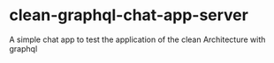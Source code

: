 # clean-graphql-chat-app-server
A simple chat app to test the application of the clean Architecture with graphql
